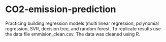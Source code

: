 # CO2-emission-prediction
Practicing building regression models (multi linear regression, polynomial regression, SVR, decision tree, and random forest. To replicate results use the data file emmision_clean.csv. The data was cleaned using R. 
